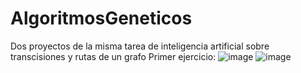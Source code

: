 # AlgoritmosGeneticos
Dos proyectos de la misma tarea de inteligencia artificial sobre transcisiones y rutas de un grafo
Primer ejercicio:
![image](https://github.com/Lourdes-Barillas/AlgoritmosGeneticos/assets/70186300/609aba18-7fab-4f3d-b8b2-69eebf309cc8)
![image](https://github.com/Lourdes-Barillas/AlgoritmosGeneticos/assets/70186300/5f770805-a82d-4a9b-be89-e1a8385e0f56)
